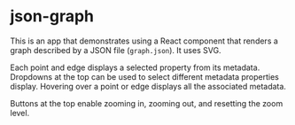 # json-graph

This is an app that demonstrates using a React component
that renders a graph described by a JSON file (`graph.json`).
It uses SVG.

Each point and edge displays a selected property from its metadata.
Dropdowns at the top can be used to select
different metadata properties display.
Hovering over a point or edge displays all the associated metadata.

Buttons at the top enable zooming in, zooming out,
and resetting the zoom level.
